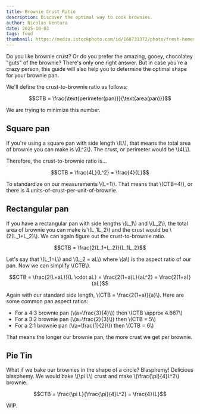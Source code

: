```yaml
---
title: Brownie Crust Ratio
description: Discover the optimal way to cook brownies.
author: Nicolas Ventura
date: 2025-10-03
tags: food
thumbnail: https://media.istockphoto.com/id/168731372/photo/fresh-homemade-chocolate-brownie.jpg?s=2048x2048&w=is&k=20&c=zXOgoCTKbPM22kI-P0xjRowgwRfvmwPg9Tjyi3mQkso=
---
```

Do you like brownie crust? Or do you prefer the amazing, gooey, chocolatey "guts" of the brownie? There's only one right answer. But in case you're a crazy person, this guide will also help you to determine the optimal shape for your brownie pan.

We'll define the crust-to-brownie ratio as follows:

$$CTB = \frac{\text{perimeter(pan)}}{\text{area(pan)}}$$

We are trying to minimize this number.

## Square pan

If you're using a square pan with side length \\\(L\\\), that means the total area of brownie you can make is \\\(L^2\\\). The crust, or perimeter would be \\\(4L\\\).

Therefore, the crust-to-brownie ratio is...

$$CTB = \frac{4L}{L^2} = \frac{4}{L}$$

To standardize on our measurements \\\(L=1\\\). That means that \\\(CTB=4\\\), or there is 4 units-of-crust-per-unit-of-brownie.

## Rectangular pan

If you have a rectangular pan with side lengths \\\(L_1\\\) and \\\(L_2\\\), the total area of brownie you can make is \\\(L_1L_2\\\) and the crust would be \\\(2(L_1+L_2)\\\). We can again figure out the crust-to-brownie ratio.

$$CTB = \frac{2(L_1+L_2)}{L_1L_2}$$

Let's say that \\\(L_1=L\\\) and \\\(L_2 = aL\\\) where \\\(a\\\) is the aspect ratio of our pan. Now we can simplify \\\(CTB\\\).

$$CTB = \frac{2(L+aL)}{L \cdot aL} = \frac{2(1+a)L}{aL^2} = \frac{2(1+a)}{aL}$$

Again with our standard side length, \\\(CTB = \frac{2(1+a)}{a}\\\). Here are some common pan aspect ratios:

- For a 4:3 brownie pan (\\\(a=\frac{3}{4}\\\)) then \\\(CTB \approx 4.667\\\)
- For a 3:2 brownie pan (\\\(a=\frac{2}{3}\\\)) then \\\(CTB = 5\\\)
- For a 2:1 brownie pan (\\\(a=\frac{1}{2}\\\)) then \\\(CTB = 6\\\)

That means the longer our brownie pan, the more crust we get per brownie.

## Pie Tin

What if we bake our brownies in the shape of a circle? Blasphemy! Delicious blasphemy. We would bake \\\(\pi L\\\) crust and make \\\(\frac{\pi}{4}L^2\\\) brownie.

$$CTB = \frac{\pi L}{\frac{\pi}{4}L^2} = \frac{4}{L}$$

WIP.